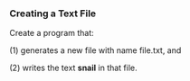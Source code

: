 ### Creating a Text File
Create a program that:

(1) generates a new file with name file.txt, and

(2) writes the text **snail** in that file.